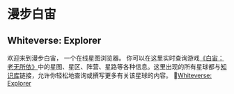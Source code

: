 # 漫步白宙

## Whiteverse: Explorer

欢迎来到漫步白宙， 一个在线星图浏览器。
你可以在这里实时查询游戏[《白宙：老无所依》]中的星图、星区、阵营、星路等各种信息。这里出现的所有星球都与[知识库]链接，允许你轻松地查询或撰写更多有关该星球的内容。
🔎[Whiteverse: Explorer]

[《白宙：老无所依》]: https://store.steampowered.com/app/1126760/Whiteverse_No_Country_for_Old_Men
[知识库]:https://wiki.whiteverse.com
[Whiteverse: Explorer]:https://whiteverse.com/explorer.html
